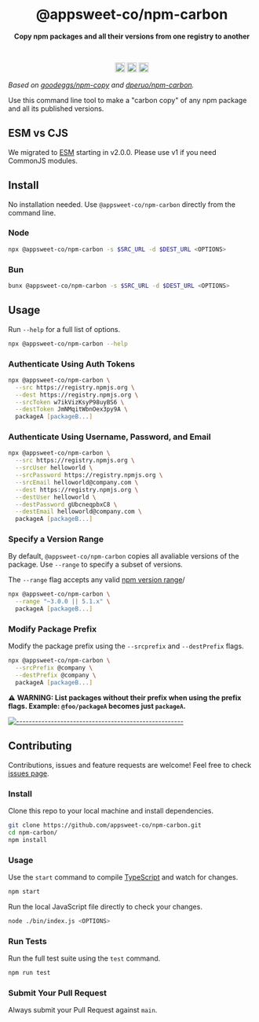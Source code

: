 <h1 align="center">@appsweet-co/npm-carbon</h1>

<p align="center">
  <b>Copy npm packages and all their versions from one registry to another</b>
</p>

<br />

<p align="center">
		<a href="/"><img alt="Latest Build" src="https://img.shields.io/npm/v/@appsweet-co/npm-carbon.svg?style=for-the-badge" height="20"/></a>
<a href="https://github.com/Appsweet-co/npm-carbon/blob/main/README.md"><img alt="Documentation" src="https://img.shields.io/badge/documentation-yes-brightgreen.svg?style=for-the-badge" height="20"/></a>
<a href="https://github.com/dperuo/npm-carbon/blob/main/LICENSE"><img alt="License: MIT" src="https://img.shields.io/badge/License-MIT-yellow.svg?style=for-the-badge" height="20"/></a>
	</p>

_Based on [goodeggs/npm-copy](https://github.com/goodeggs/npm-copy) and [dperuo/npm-carbon](https://github.com/dperuo/npm-carbon)._

Use this command line tool to make a "carbon copy" of any npm package and all its published versions.

## ESM vs CJS

We migrated to [ESM](https://nodejs.org/api/esm.html) starting in v2.0.0. Please use v1 if you need CommonJS modules.

## Install

No installation needed. Use `@appsweet-co/npm-carbon` directly from the command line.

### Node

```zsh
npx @appsweet-co/npm-carbon -s $SRC_URL -d $DEST_URL <OPTIONS>
```

### Bun

```zsh
bunx @appsweet-co/npm-carbon -s $SRC_URL -d $DEST_URL <OPTIONS>
```

## Usage

Run `--help` for a full list of options.

```zsh
npx @appsweet-co/npm-carbon --help
```

### Authenticate Using Auth Tokens

```zsh
npx @appsweet-co/npm-carbon \
  --src https://registry.npmjs.org \
  --dest https://registry.npmjs.org \
  --srcToken w7ikVizKsyP98uyBS6 \
  --destToken JmNMqitWbnOex3py9A \
  packageA [packageB...]
```

### Authenticate Using Username, Password, and Email

```zsh
npx @appsweet-co/npm-carbon \
  --src https://registry.npmjs.org \
  --srcUser helloworld \
  --srcPassword https://registry.npmjs.org \
  --srcEmail helloworld@company.com \
  --dest https://registry.npmjs.org \
  --destUser helloworld \
  --destPassword gUbcneqpbxC8 \
  --destEmail helloworld@company.com \
  packageA [packageB...]
```

### Specify a Version Range

By default, `@appsweet-co/npm-carbon` copies all avaliable versions of the package. Use `--range` to specify a subset of versions.

The `--range` flag accepts any valid [npm version range](https://github.com/npm/node-semver#ranges)/

```zsh
npx @appsweet-co/npm-carbon \
  --range "~3.0.0 || 5.1.x" \
  packageA [packageB...]
```

### Modify Package Prefix

Modify the package prefix using the `--srcprefix` and `--destPrefix` flags.

```zsh
npx @appsweet-co/npm-carbon \
  --srcPrefix @company \
  --destPrefix @company \
  packageA [packageB...]
```

:warning: **WARNING: List packages without their prefix when using the prefix flags. Example: `@foo/packageA` becomes just `packageA`.**

[![-----------------------------------------------------](https://raw.githubusercontent.com/andreasbm/readme/master/assets/lines/aqua.png)](#author)

## Contributing

Contributions, issues and feature requests are welcome! Feel free to check [issues page](https://github.com/appsweet-co/npm-carbon/issues).

### Install

Clone this repo to your local machine and install dependencies.

```zsh
git clone https://github.com/appsweet-co/npm-carbon.git
cd npm-carbon/
npm install
```

### Usage

Use the `start` command to compile [TypeScript](https://www.typescriptlang.org/) and watch for changes.

```zsh
npm start
```

Run the local JavaScript file directly to check your changes.

```zsh
node ./bin/index.js <OPTIONS>
```

### Run Tests

Run the full test suite using the `test` command.

```zsh
npm run test
```

### Submit Your Pull Request

Always submit your Pull Request against `main`.
